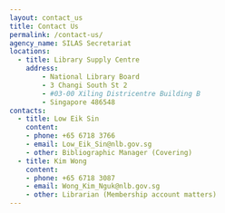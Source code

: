 ```yaml
---
layout: contact_us
title: Contact Us
permalink: /contact-us/
agency_name: SILAS Secretariat
locations:
  - title: Library Supply Centre
    address:
        - National Library Board
		- 3 Changi South St 2
        - #03-00 Xiling Districentre Building B
        - Singapore 486548
contacts:
  - title: Low Eik Sin
    content:
    - phone: +65 6718 3766
    - email: Low_Eik_Sin@nlb.gov.sg
    - other: Bibliographic Manager (Covering)
  - title: Kim Wong
    content:
    - phone: +65 6718 3087
    - email: Wong_Kim_Nguk@nlb.gov.sg
    - other: Librarian (Membership account matters)
---
```

